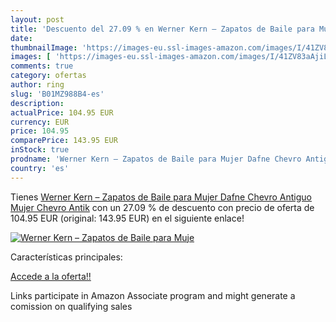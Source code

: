 ```yaml
---
layout: post
title: 'Descuento del 27.09 % en Werner Kern – Zapatos de Baile para Muje'
date: 
thumbnailImage: 'https://images-eu.ssl-images-amazon.com/images/I/41ZV83aAjiL._SL200_.jpg'
images: [ 'https://images-eu.ssl-images-amazon.com/images/I/41ZV83aAjiL._SL200_.jpg' ]
comments: true
category: ofertas
author: ring
slug: 'B01MZ988B4-es'
description:
actualPrice: 104.95 EUR
currency: EUR
price: 104.95
comparePrice: 143.95 EUR
inStock: true
prodname: 'Werner Kern – Zapatos de Baile para Mujer Dafne Chevro Antiguo  Mujer  Chevro Antik'
country: 'es'
---
```


Tienes [Werner Kern – Zapatos de Baile para Mujer Dafne Chevro Antiguo  Mujer  Chevro Antik](https://www.amazon.es/dp/B01MZ988B4/?tag=tolees-21) con un 27.09 % de descuento con precio de oferta de 104.95 EUR (original: 143.95 EUR) en el siguiente enlace!

[![Werner Kern – Zapatos de Baile para Muje](https://images-eu.ssl-images-amazon.com/images/I/41ZV83aAjiL._SL200_.jpg)](https://www.amazon.es/dp/B01MZ988B4/?tag=tolees-21)

Características principales:


[Accede a la oferta!!](https://www.amazon.es/dp/B01MZ988B4/?tag=tolees-21)

Links participate in Amazon Associate program and might generate a comission on qualifying sales



